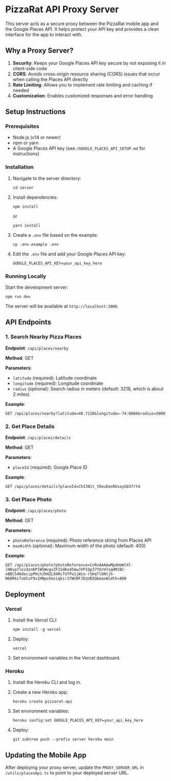 # PizzaRat API Proxy Server

This server acts as a secure proxy between the PizzaRat mobile app and the Google Places API. It helps protect your API key and provides a clean interface for the app to interact with.

## Why a Proxy Server?

1. **Security**: Keeps your Google Places API key secure by not exposing it in client-side code
2. **CORS**: Avoids cross-origin resource sharing (CORS) issues that occur when calling the Places API directly
3. **Rate Limiting**: Allows you to implement rate limiting and caching if needed
4. **Customization**: Enables customized responses and error handling

## Setup Instructions

### Prerequisites

- Node.js (v14 or newer)
- npm or yarn
- A Google Places API key (see `/GOOGLE_PLACES_API_SETUP.md` for instructions)

### Installation

1. Navigate to the server directory:
   ```
   cd server
   ```

2. Install dependencies:
   ```
   npm install
   ```
   or
   ```
   yarn install
   ```

3. Create a `.env` file based on the example:
   ```
   cp .env.example .env
   ```

4. Edit the `.env` file and add your Google Places API key:
   ```
   GOOGLE_PLACES_API_KEY=your_api_key_here
   ```

### Running Locally

Start the development server:
```
npm run dev
```

The server will be available at `http://localhost:3000`.

## API Endpoints

### 1. Search Nearby Pizza Places

**Endpoint**: `/api/places/nearby`

**Method**: GET

**Parameters**:
- `latitude` (required): Latitude coordinate
- `longitude` (required): Longitude coordinate
- `radius` (optional): Search radius in meters (default: 3218, which is about 2 miles)

**Example**:
```
GET /api/places/nearby?latitude=40.7128&longitude=-74.0060&radius=5000
```

### 2. Get Place Details

**Endpoint**: `/api/places/details`

**Method**: GET

**Parameters**:
- `placeId` (required): Google Place ID

**Example**:
```
GET /api/places/details?placeId=ChIJN1t_tDeuEmsRUsoyG83frY4
```

### 3. Get Place Photo

**Endpoint**: `/api/places/photo`

**Method**: GET

**Parameters**:
- `photoReference` (required): Photo reference string from Places API
- `maxWidth` (optional): Maximum width of the photo (default: 400)

**Example**:
```
GET /api/places/photo?photoReference=CnRvAAAAwMpdHeWlXl-lH0vp7lez4znKPIWSWvgvZFISdKx45AwJVP1Qp37YOrH7sqHMJ8C-vBDC546decipPHchJhHZL94RcTUfPa1jWzo-rSHaTlbNtjh-N68RkcToUCuY9v2HNpo5mziqkir37WU8FJEqVBIQ&maxWidth=800
```

## Deployment

### Vercel

1. Install the Vercel CLI:
   ```
   npm install -g vercel
   ```

2. Deploy:
   ```
   vercel
   ```

3. Set environment variables in the Vercel dashboard.

### Heroku

1. Install the Heroku CLI and log in.

2. Create a new Heroku app:
   ```
   heroku create pizzarat-api
   ```

3. Set environment variables:
   ```
   heroku config:set GOOGLE_PLACES_API_KEY=your_api_key_here
   ```

4. Deploy:
   ```
   git subtree push --prefix server heroku main
   ```

## Updating the Mobile App

After deploying your proxy server, update the `PROXY_SERVER_URL` in `/utils/placesApi.ts` to point to your deployed server URL.
